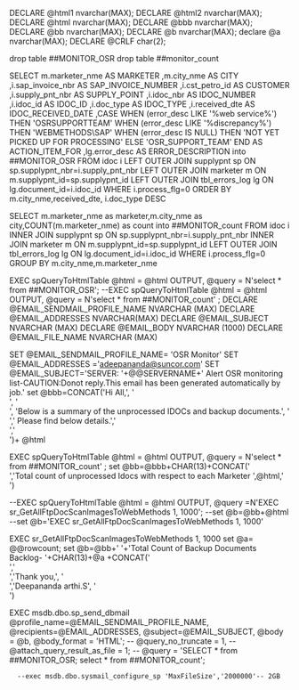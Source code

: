 DECLARE @html1 nvarchar(MAX);
DECLARE @html2 nvarchar(MAX);
DECLARE @html nvarchar(MAX);
DECLARE @bbb  nvarchar(MAX);
DECLARE @bb   nvarchar(MAX);
DECLARE @b   nvarchar(MAX);
declare @a  nvarchar(MAX);
DECLARE @CRLF char(2);

drop table ##MONITOR_OSR
drop table ##monitor_count 

SELECT m.marketer_nme AS MARKETER
,m.city_nme AS CITY
,i.sap_invoice_nbr AS SAP_INVOICE_NUMBER
,i.cst_petro_id AS CUSTOMER
,i.supply_pnt_nbr AS SUPPLY_POINT
,i.idoc_nbr AS IDOC_NUMBER
,i.idoc_id AS IDOC_ID
,i.doc_type AS IDOC_TYPE
,i.received_dte AS IDOC_RECEIVED_DATE
,CASE WHEN (error_desc LIKE '%web service%') THEN 'OSRSUPPORTTEAM' 
	WHEN (error_desc LIKE '%discrepancy%') THEN 'WEBMETHODS\SAP'
	WHEN (error_desc IS NULL) THEN 'NOT YET PICKED UP FOR PROCESSING'
	ELSE 'OSR_SUPPORT_TEAM' END AS ACTION_ITEM_FOR
,lg.error_desc AS ERROR_DESCRIPTION 
into  ##MONITOR_OSR
FROM idoc i 
LEFT OUTER JOIN supplypnt sp ON sp.supplypnt_nbr=i.supply_pnt_nbr
LEFT OUTER JOIN marketer m ON m.supplypnt_id=sp.supplypnt_id
LEFT OUTER JOIN tbl_errors_log lg ON lg.document_id=i.idoc_id
WHERE i.process_flg=0 
ORDER BY m.city_nme,received_dte, i.doc_type DESC


SELECT m.marketer_nme as marketer,m.city_nme as city,COUNT(m.marketer_nme) as count
into  ##MONITOR_count
FROM idoc i 
INNER JOIN supplypnt sp ON sp.supplypnt_nbr=i.supply_pnt_nbr
INNER JOIN marketer m ON m.supplypnt_id=sp.supplypnt_id
LEFT OUTER JOIN tbl_errors_log lg ON lg.document_id=i.idoc_id
WHERE i.process_flg=0 
GROUP BY m.city_nme,m.marketer_nme



EXEC spQueryToHtmlTable @html = @html OUTPUT,  @query = N'select * from  ##MONITOR_OSR';
--EXEC spQueryToHtmlTable @html = @html OUTPUT,  @query = N'select * from  ##MONITOR_count' ;
DECLARE @EMAIL_SENDMAIL_PROFILE_NAME NVARCHAR (MAX)
DECLARE @EMAIL_ADDRESSES NVARCHAR(MAX) 
DECLARE @EMAIL_SUBJECT NVARCHAR (MAX)
DECLARE @EMAIL_BODY NVARCHAR (1000) 
DECLARE @EMAIL_FILE_NAME NVARCHAR (MAX)

SET @EMAIL_SENDMAIL_PROFILE_NAME= 'OSR Monitor'
SET @EMAIL_ADDRESSES ='adeepananda@suncor.com'
SET @EMAIL_SUBJECT='SERVER: '+@@SERVERNAME+'  Alert OSR monitoring list-CAUTION:Donot reply.This email has been generated automatically by job.'
set @bbb=CONCAT('Hi All,',
'<br>',
'<br>',
'Below is a summary of the unprocessed IDOCs and backup documents.',
'<br>',' Please find below details.','<br>','<br>')+ @html

EXEC spQueryToHtmlTable @html = @html OUTPUT,  @query = N'select * from  ##MONITOR_count' ;
set @bb=@bbb+CHAR(13)+CONCAT('<br>','Total count of unprocessed Idocs with respect to each Marketer ',@html,'<br>')

--EXEC spQueryToHtmlTable @html = @html OUTPUT,  @query =N'EXEC sr_GetAllFtpDocScanImagesToWebMethods 1, 1000';
--set @b=@bb+@html
--set @b='EXEC sr_GetAllFtpDocScanImagesToWebMethods 1, 1000'

EXEC sr_GetAllFtpDocScanImagesToWebMethods 1, 1000
set @a= @@rowcount;
set @b=@bb+'  '+'Total Count of Backup Documents Backlog- '+CHAR(13)+@a +CONCAT('<br>','<br>','Thank you,',
'<br>','Deepananda arthi.S',
'<br>')

EXEC msdb.dbo.sp_send_dbmail
   @profile_name=@EMAIL_SENDMAIL_PROFILE_NAME,
@recipients=@EMAIL_ADDRESSES,
@subject=@EMAIL_SUBJECT,
    @body = @b,
   @body_format = 'HTML';
   -- @query_no_truncate = 1,
   -- @attach_query_result_as_file = 1;
	 -- @query = 'SELECT * from ##MONITOR_OSR; select * from ##MONITOR_count';

	  --exec msdb.dbo.sysmail_configure_sp 'MaxFileSize','2000000'-- 2GB

